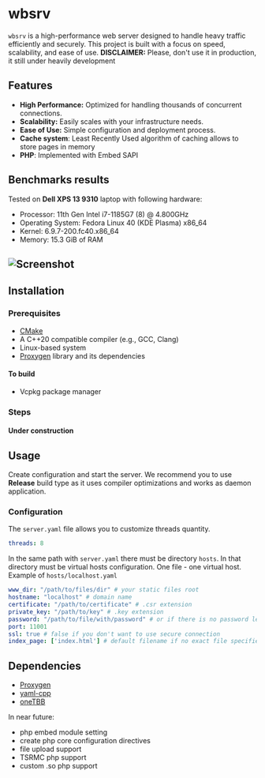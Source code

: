 # wbsrv

`wbsrv` is a high-performance web server designed to handle heavy traffic efficiently and securely. This project is built with a focus on speed, scalability, and ease of use.
**DISCLAIMER:** Please, don't use it in production, it still under heavily development
## Features

- **High Performance:** Optimized for handling thousands of concurrent connections.
- **Scalability:** Easily scales with your infrastructure needs.
- **Ease of Use:** Simple configuration and deployment process.
- **Cache system**: Least Recently Used algorithm of caching allows to store pages in memory
- **PHP**: Implemented with Embed SAPI 
## Benchmarks results

Tested on **Dell XPS 13 9310** laptop with following hardware:
- Processor: 11th Gen Intel i7-1185G7 (8) @ 4.800GHz
- Operating System: Fedora Linux 40 (KDE Plasma) x86_64
- Kernel: 6.9.7-200.fc40.x86_64
- Memory: 15.3 GiB of RAM
## ![Screenshot](https://i.imgur.com/p7X24U1.png)
                    
## Installation

### Prerequisites

- [CMake](https://cmake.org/)
- A C++20 compatible compiler (e.g., GCC, Clang)
- Linux-based system
- [Proxygen](https://github.com/facebook/proxygen) library and its dependencies
#### To build
- Vcpkg package manager

### Steps

#### Under construction 

## Usage

Create configuration and start the server. We recommend you to use **Release** build type as it uses compiler optimizations and works as daemon application. 

### Configuration

The `server.yaml` file allows you to customize threads quantity.

```yaml
threads: 8
```

In the same path with `server.yaml` there must be directory `hosts`. In that directory must be virtual hosts configuration. One file - one virtual host. Example of `hosts/localhost.yaml`
```yaml
www_dir: "/path/to/files/dir" # your static files root
hostname: "localhost" # domain name
certificate: "/path/to/certificate" # .csr extension
private_key: "/path/to/key" # .key extension
password: "/path/to/file/with/password" # or if there is no password leave it blank
port: 11001
ssl: true # false if you don't want to use secure connection
index_page: ['index.html'] # default filename if no exact file specified in request
```

## Dependencies
- [Proxygen](https://github.com/facebook/proxygen)
- [yaml-cpp](https://github.com/jbeder/yaml-cpp)
- [oneTBB](https://github.com/oneapi-src/oneTBB)

In near future:
- php embed module setting
- create php core configuration directives
- file upload support
- TSRMC php support
- custom .so php support